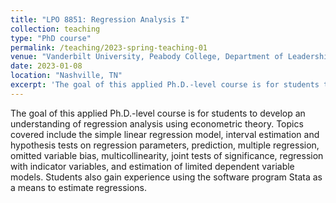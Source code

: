 ```yaml
---
title: "LPO 8851: Regression Analysis I"
collection: teaching
type: "PhD course"
permalink: /teaching/2023-spring-teaching-01
venue: "Vanderbilt University, Peabody College, Department of Leadership Policy and Organizations"
date: 2023-01-08
location: "Nashville, TN"
excerpt: 'The goal of this applied Ph.D.-level course is for students to develop an understanding of regression analysis using econometric theory.'
---
```


The goal of this applied Ph.D.-level course is for students to develop an understanding of regression analysis using econometric theory. Topics covered include the simple linear regression model, interval estimation and hypothesis tests on regression parameters, prediction, multiple regression, omitted variable bias, multicollinearity, joint tests of significance, regression with indicator variables, and estimation of limited dependent variable models. Students also gain experience using the software program Stata as a means to estimate regressions.